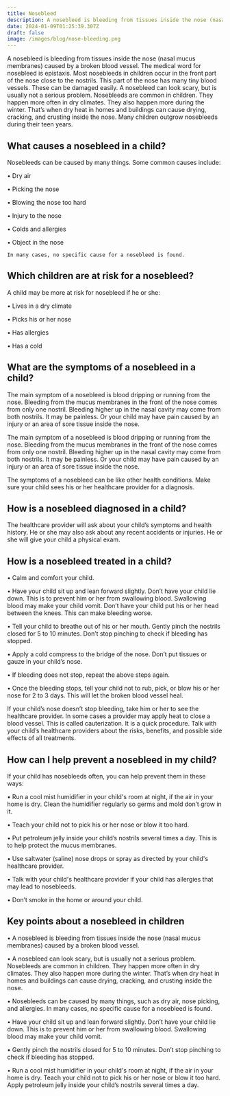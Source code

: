 ```yaml
---
title: Nosebleed
description: A nosebleed is bleeding from tissues inside the nose (nasal mucus membranes) caused by a broken blood vessel. 
date: 2024-01-09T01:25:39.307Z
draft: false
image: /images/blog/nose-bleeding.png
---
```



A nosebleed is bleeding from tissues inside the nose (nasal mucus membranes) caused by a broken blood vessel. The medical word for nosebleed is epistaxis. Most nosebleeds in children occur in the front part of the nose close to the nostrils. This part of the nose has many tiny blood vessels. These can be damaged easily.
A nosebleed can look scary, but is usually not a serious problem. Nosebleeds are common in children. They happen more often in dry climates. They also happen more during the winter. That’s when dry heat in homes and buildings can cause drying, cracking, and crusting inside the nose. Many children outgrow nosebleeds during their teen years.

## What causes a nosebleed in a child?

Nosebleeds can be caused by many things. Some common causes include:


• Dry air


• Picking the nose


• Blowing the nose too hard


• Injury to the nose


• Colds and allergies


• Object in the nose

    In many cases, no specific cause for a nosebleed is found.


## Which children are at risk for a nosebleed?

 A child may be more at risk for nosebleed if he or she:


• Lives in a dry climate


• Picks his or her nose


• Has allergies


• Has a cold

## What are the symptoms of a nosebleed in a child?

The main symptom of a nosebleed is blood dripping or running from the nose. Bleeding from the mucus membranes in the front of the nose comes from only one nostril. Bleeding higher up in the nasal cavity may come from both nostrils. It may be painless. Or your child may have pain caused by an injury or an area of sore tissue inside the nose.

The main symptom of a nosebleed is blood dripping or running from the nose. Bleeding from the mucus membranes in the front of the nose comes from only one nostril. Bleeding higher up in the nasal cavity may come from both nostrils. It may be painless. Or your child may have pain caused by an injury or an area of sore tissue inside the nose.

The symptoms of a nosebleed can be like other health conditions. Make sure your child sees his or her healthcare provider for a diagnosis.

## How is a nosebleed diagnosed in a child?

The healthcare provider will ask about your child’s symptoms and health history. He or she may also ask about any recent accidents or injuries. He or she will give your child a physical exam.

## How is a nosebleed treated in a child?


• Calm and comfort your child.


• Have your child sit up and lean forward slightly. Don’t have your child lie down. This is to prevent him or her from swallowing blood. Swallowing blood may make your child vomit. Don’t have your child put his or her head between the knees. This can make bleeding worse.


• Tell your child to breathe out of his or her mouth. Gently pinch the nostrils closed for 5 to 10 minutes. Don’t stop pinching to check if bleeding has stopped.


• Apply a cold compress to the bridge of the nose. Don’t put tissues or gauze in your child’s nose.


• If bleeding does not stop, repeat the above steps again.


• Once the bleeding stops, tell your child not to rub, pick, or blow his or her nose for 2 to 3 days. This will let the broken blood vessel heal.


If your child’s nose doesn’t stop bleeding, take him or her to see the healthcare provider. In some cases a provider may apply heat to close a blood vessel. This is called cauterization. It is a quick procedure. Talk with your child’s healthcare providers about the risks, benefits, and possible side effects of all treatments.


## How can I help prevent a nosebleed in my child?

If your child has nosebleeds often, you can help prevent them in these ways:


• Run a cool mist humidifier in your child's room at night, if the air in your home is dry. Clean the humidifier regularly so germs and mold don’t grow in it.


• Teach your child not to pick his or her nose or blow it too hard.


• Put petroleum jelly inside your child’s nostrils several times a day. This is to help protect the mucus membranes.


• Use saltwater (saline) nose drops or spray as directed by your child's healthcare provider.


• Talk with your child's healthcare provider if your child has allergies that may lead to nosebleeds.


• Don’t smoke in the home or around your child.


## Key points about a nosebleed in children


• A nosebleed is bleeding from tissues inside the nose (nasal mucus membranes) caused by a broken blood vessel.


• A nosebleed can look scary, but is usually not a serious problem. Nosebleeds are common in children. They happen more often in dry climates. They also happen more during the winter. That’s when dry heat in homes and buildings can cause drying, cracking, and crusting inside the nose.


• Nosebleeds can be caused by many things, such as dry air, nose picking, and allergies. In many cases, no specific cause for a nosebleed is found.


• Have your child sit up and lean forward slightly. Don’t have your child lie down. This is to prevent him or her from swallowing blood. Swallowing blood may make your child vomit.


• Gently pinch the nostrils closed for 5 to 10 minutes. Don’t stop pinching to check if bleeding has stopped.



• Run a cool mist humidifier in your child's room at night, if the air in your home is dry. Teach your child not to pick his or her nose or blow it too hard. Apply petroleum jelly inside your child’s nostrils several times a day.